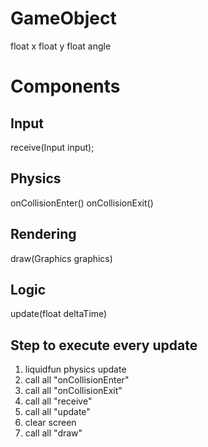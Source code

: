 # GameObject

float x
float y
float angle

# Components

## Input

receive(Input input);

## Physics

onCollisionEnter()
onCollisionExit()

## Rendering

draw(Graphics graphics)

## Logic

update(float deltaTime)

## Step to execute every update

1. liquidfun physics update
2. call all "onCollisionEnter"
3. call all "onCollisionExit"
4. call all "receive"
5. call all "update"
6. clear screen
7. call all "draw"
